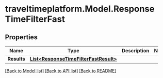 # traveltimeplatform.Model.ResponseTimeFilterFast
## Properties

Name | Type | Description | Notes
------------ | ------------- | ------------- | -------------
**Results** | [**List&lt;ResponseTimeFilterFastResult&gt;**](ResponseTimeFilterFastResult.md) |  | 

[[Back to Model list]](../README.md#documentation-for-models) [[Back to API list]](../README.md#documentation-for-api-endpoints) [[Back to README]](../README.md)

